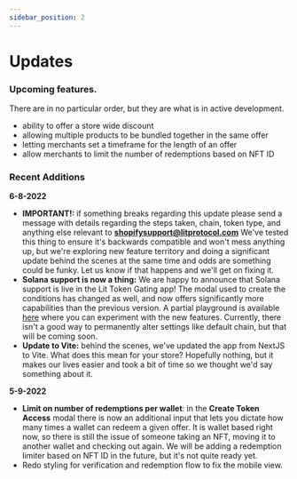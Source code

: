 ```yaml
---
sidebar_position: 2
---
```


# Updates

### Upcoming features.

There are in no particular order, but they are what is in active development.

- ability to offer a store wide discount
- allowing multiple products to be bundled together in the same offer
- letting merchants set a timeframe for the length of an offer
- allow merchants to limit the number of redemptions based on NFT ID

### Recent Additions

<strong>6-8-2022</strong>
    <ul>
      <li>
        <strong>IMPORTANT!: </strong> if something breaks regarding this update please send a message with
        details regarding the steps taken, chain, token type, and anything else relevant to <strong>shopifysupport@litprotocol.com</strong>
        We've tested this thing to ensure it's backwards compatible and won't
        mess anything up, but we're exploring new feature territory and doing a significant update behind the
        scenes at the same time and odds are something could be funky. Let us know if that happens and we'll
        get on fixing it.
      </li>
      <li>
        <strong>Solana support is now a thing:</strong> We are happy to announce that Solana support is live
        in the Lit Token Gating app! The modal used to create the conditions has changed as well, and now
        offers significantly more capabilities than the previous version. A partial
        playground is available [here]('https://lit-share-modal-v3-playground.netlify.app') where you can experiment with the new features.
        Currently, there isn't a good way to permanently alter settings like default chain, but
        that will be coming soon.
      </li>
      <li>
        <strong>Update to Vite:</strong> behind the scenes, we've updated the app from NextJS to Vite.
        What does this mean for your store? Hopefully nothing, but it makes our lives easier and
        took a bit of time so we thought we'd say something about it.
      </li>
    </ul>

<strong>5-9-2022</strong>

- <strong>Limit on number of redemptions per wallet</strong>: in
  the <strong>Create Token Access</strong>
  modal there is now an additional input that lets you dictate
  how many times a wallet can redeem a given offer. It is wallet
  based right now, so there is still the issue of someone taking
  an NFT, moving it to another wallet and checking out again. We
  will be adding a redemption limiter based on NFT ID in the
  future, but it's not quite ready yet.
- Redo styling for verification and redemption flow to fix the mobile view.
